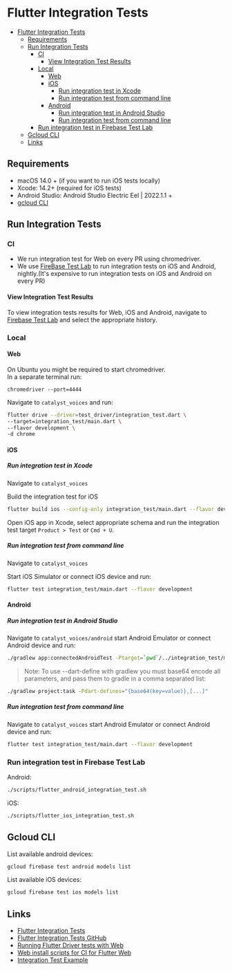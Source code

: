 # Flutter Integration Tests

* [Flutter Integration Tests](#flutter-integration-tests)
  * [Requirements](#requirements)
  * [Run Integration Tests](#run-integration-tests)
    * [CI](#ci)
      * [View Integration Test Results](#view-integration-test-results)
    * [Local](#local)
      * [Web](#web)
      * [iOS](#ios)
        * [Run integration test in Xcode](#run-integration-test-in-xcode)
        * [Run integration test from command line](#run-integration-test-from-command-line)
      * [Android](#android)
        * [Run integration test in Android Studio](#run-integration-test-in-android-studio)
        * [Run integration test from command line](#run-integration-test-from-command-line-1)
    * [Run integration test in Firebase Test Lab](#run-integration-test-in-firebase-test-lab)
  * [Gcloud CLI](#gcloud-cli)
  * [Links](#links)

## Requirements

* macOS 14.0 + (if you want to run iOS tests locally)
* Xcode: 14.2+ (required for iOS tests)
* Android Studio: Android Studio Electric Eel | 2022.1.1 +
* [gcloud CLI](https://cloud.google.com/sdk/gcloud)

## Run Integration Tests

### CI

* We run integration test for Web on every PR using chromedriver.
* We use [FireBase Test Lab](https://firebase.google.com/docs/test-lab) to run integration tests on iOS and Android,
nightly.(It's expensive to run integration tests on iOS and Android on every PR)

#### View Integration Test Results

To view integration tests results for Web, iOS and Android,
navigate to [Firebase Test Lab](https://console.firebase.google.com/u/0/project/dev-catalyst-voice/testlab/histories)
and select the appropriate history.

### Local

#### Web

On Ubuntu you might be required to start chromedriver.  
In a separate terminal run:  

`chromedriver --port=4444`

Navigate to `catalyst_voices` and run:

```sh
flutter drive --driver=test_driver/integration_test.dart \
--target=integration_test/main.dart \
--flavor development \
-d chrome
```

#### iOS

##### Run integration test in Xcode

Navigate to `catalyst_voices`

Build the integration test for iOS

```sh
flutter build ios --config-only integration_test/main.dart --flavor development
```

Open iOS app in Xcode, select appropriate schema and run the integration test target `Product > Test` or `Cmd + U`.

##### Run integration test from command line

Navigate to `catalyst_voices`

Start iOS Simulator or connect iOS device and run:

```sh
flutter test integration_test/main.dart --flavor development
```

#### Android

##### Run integration test in Android Studio

Navigate to `catalyst_voices/android` start Android Emulator or connect Android device and run:

```sh
./gradlew app:connectedAndroidTest -Ptarget=`pwd`/../integration_test/main.dart
```

>Note: To use --dart-define with gradlew you must base64 encode all parameters,
>and pass them to gradle in a comma separated list:

```sh
./gradlew project:task -Pdart-defines="{base64(key=value)},[...]"
```

##### Run integration test from command line

Navigate to `catalyst_voices` start Android Emulator or connect Android device and run:

```sh
flutter test integration_test/main.dart --flavor development
```

### Run integration test in Firebase Test Lab

Android:

```sh
./scripts/flutter_android_integration_test.sh
```

iOS:

```sh
./scripts/flutter_ios_integration_test.sh
```

## Gcloud CLI

List available android devices:

```sh
gcloud firebase test android models list
```

List available iOS devices:

```sh
gcloud firebase test ios models list
```

## Links

* [Flutter Integration Tests](https://flutter.dev/docs/testing/integration-tests)
* [Flutter Integration Tests GitHub](https://github.com/flutter/flutter/tree/main/packages/integration_test)
* [Running Flutter Driver tests with Web](https://github.com/flutter/flutter/wiki/Running-Flutter-Driver-tests-with-Web)
* [Web install scripts for CI for Flutter Web](https://github.com/flutter/web_installers/tree/master)
* [Integration Test Example](https://github.com/flutter/flutter/tree/main/packages/integration_test/example)
